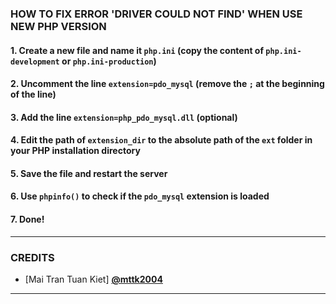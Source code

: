 ### HOW TO FIX ERROR 'DRIVER COULD NOT FIND' WHEN USE NEW PHP VERSION

#### 1. Create a new file and name it `php.ini` (copy the content of `php.ini-development` or `php.ini-production`)

#### 2. Uncomment the line `extension=pdo_mysql` (remove the `;` at the beginning of the line)

#### 3. Add the line `extension=php_pdo_mysql.dll` (optional)

#### 4. Edit the path of `extension_dir` to the absolute path of the `ext` folder in your PHP installation directory

#### 5. Save the file and restart the server

#### 6. Use `phpinfo()` to check if the `pdo_mysql` extension is loaded

#### 7. Done!

---

### CREDITS

- [Mai Tran Tuan Kiet] [**@mttk2004**](https://github.com/mttk2004)

---
